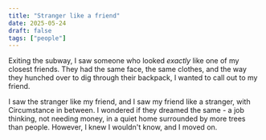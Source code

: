 ```yaml
---
title: "Stranger like a friend"
date: 2025-05-24
draft: false
tags: ["people"]
---
```

Exiting the subway, I saw someone who looked _exactly_ like one of my closest friends. They had the same face, the same clothes, and the way they hunched over to dig through their backpack, I wanted to call out to my friend.

I saw the stranger like my friend, and I saw my friend like a stranger, with Circumstance in between. I wondered if they dreamed the same - a job thinking, not needing money, in a quiet home surrounded by more trees than people. However, I knew I wouldn't know, and I moved on.
